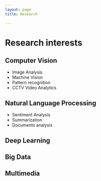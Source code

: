 ```yaml
---
layout: page
title: Research
 
---
```

 
<style type="'text/css'">
     ul{
        font-family: "Times New Roman", Times, serif;
        text-align: justify!important;
        display:block;
     }

</style>

<h1>Research interests</h1>

<h2>Computer Vision</h2>
<ul>
<li>Image Analysis</li>
<li>Machine Vision</li>
<li>Pattern recognition</li>
<li>CCTV Video Analytics</li>

</ul>

<h2>Natural Language Processing</h2>
<ul>
<li>Sentiment Analysis</li>
<li>Summarization</li>
<li>Documents analysis</li>
</ul>

 
<h2>
Deep Learning
</h2>

<h2>
Big Data
</h2>

<h2>
Multimedia
</h2>



<!-- Some Links

* [link](http://hyde.getpoole.com)
* [anotherlink](http://lanyon.getpoole.com)



## Title

 
Thanks for reading!
 -->
